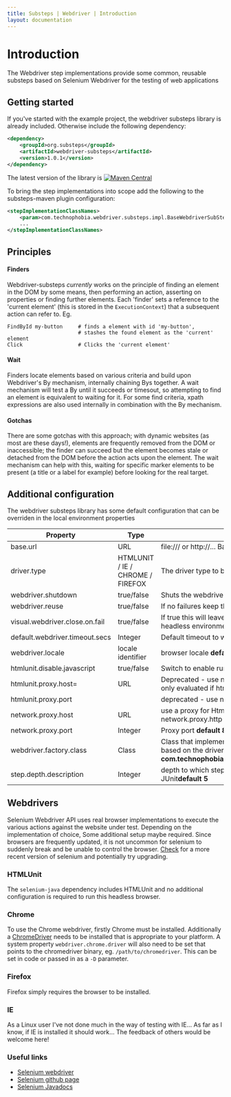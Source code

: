 ```yaml
---
title: Substeps | Webdriver | Introduction
layout: documentation
---
```


Introduction
============

The Webdriver step implementations provide some common, reusable substeps based on Selenium Webdriver for the testing of web applications 

Getting started
---------------
If you've started with the example project, the webdriver substeps library is already included.  Otherwise include the following dependency:

``` xml
<dependency>
    <groupId>org.substeps</groupId>
    <artifactId>webdriver-substeps</artifactId>
    <version>1.0.1</version>
</dependency>
```

The latest version of the library is [![Maven Central](https://img.shields.io/maven-central/v/org.substeps/webdriver-substeps.png?label=webdriver-substeps)](https://maven-badges.herokuapp.com/maven-central/org.substeps/webdriver-substeps) 

To bring the step implementations into scope add the following to the substeps-maven plugin configuration:

``` xml
<stepImplementationClassNames>
    <param>com.technophobia.webdriver.substeps.impl.BaseWebdriverSubStepImplementations</param>
    ...
</stepImplementationClassNames>
```

Principles
----------

#### Finders

Webdriver-substeps *currently* works on the principle of finding an element in the DOM by some means, then performing an action, asserting on properties or finding further elements.  Each 'finder' sets a reference to the 'current element' (this is stored in the `ExecutionContext`) that a subsequent action can refer to.  Eg.

``` 
FindById my-button     # finds a element with id 'my-button', 
                       # stashes the found element as the 'current' element
Click                  # Clicks the 'current element'
```

#### Wait

Finders locate elements based on various criteria and build upon Webdriver's By mechanism, internally chaining Bys together.  A wait mechanism will test a By until it succeeds or timesout, so attempting to find an element is equivalent to waiting for it.  For some find criteria, xpath expressions are also used internally in combination with the By mechanism.  

#### Gotchas

There are some gotchas with this approach; with dynamic websites (as most are these days!), elements are frequently removed from the DOM or inaccessible; the finder can succeed but the element becomes stale or detached from the DOM before the action acts upon the element.  The wait mechanism can help with this, waiting for specific marker elements to be present (a title or a label for example) before looking for the real target.



Additional configuration
------------------------
The webdriver substeps library has some default configuration that can be overriden in the local environment properties


<table class="table">
<thead>
    <tr><th>Property</th> <th>Type</th> <th>Description</th></tr>
</thead>
<tbody>
    <tr><td>base.url</td><td>URL</td><td>file:/// or http://...  Base url to which NavigateTo instructions are appended</td></tr>
    <tr><td>driver.type</td><td>HTMLUNIT / IE / CHROME /  FIREFOX</td><td>The driver type to be used as a key to the webdriver factory</td></tr>
    <tr><td>webdriver.shutdown</td><td>true/false</td><td>Shuts the webdriver down after each scenario <strong>default true</strong></td></tr>
    <tr><td>webdriver.reuse</td><td>true/false</td><td>If no failures keep the webdriver instance open <strong>default false</strong></td></tr>
    <tr><td>visual.webdriver.close.on.fail</td><td>true/false</td><td>If true this will leave the browser open, useful for debug tests.  Don't use in headless environments. <strong>default true</strong></td></tr>
    <tr><td>default.webdriver.timeout.secs</td><td>Integer</td><td>Default timeout to wait for elements and conditions <strong>default 10</strong></td></tr>
    <tr><td>webdriver.locale</td><td>locale identifier</td><td>browser locale <strong>default en-gb</strong></td></tr>
    <tr><td>htmlunit.disable.javascript</td><td>true/false</td><td>Switch to enable running HTML with js disabled <strong>default false</strong></td></tr>
    <tr><td>htmlunit.proxy.host=</td><td>URL</td><td>Deprecated - use network.proxy.http instead.  A proxy for Htmlunit. Will run only evaluated if htmlunit.proxy.host is set.</td></tr>
    <tr><td>htmlunit.proxy.port</td><td></td><td>deprecated - use network.proxy.http_port instead. default 8080</td></tr>
    <tr><td>network.proxy.host</td><td>URL</td><td>use a proxy for Htmlunit or Firefox. Will run only evaluated if network.proxy.http is set. </td></tr>
    <tr><td>network.proxy.port</td><td>Integer</td><td>Proxy port <strong>default 8080</strong></td></tr>
    <tr><td>webdriver.factory.class</td><td>Class</td><td>Class that implements WebDriverFactory and creates webdriver instances based on the driver.type key above <strong>default com.technophobia.webdriver.substeps.runner.DefaultWebDriverFactory</strong></td></tr>
    <tr><td>step.depth.description</td><td>Integer</td><td>depth to which step descriptions are created when running with JUnit<strong>default 5</strong></td></tr>

</tbody>
</table>





Webdrivers
----------
Selenium Webdriver API uses real browser implementations to execute the various actions against the website under test.  Depending on the implementation of choice, Some additional setup maybe required.  Since browsers are frequently updated, it is not uncommon for selenium to suddenly break and be unable to control the browser.  [Check](http://search.maven.org/#search|gav|1|g%3A%22org.seleniumhq.selenium%22%20AND%20a%3A%22selenium-java%22) for a more recent version of selenium and potentially try upgrading.

### HTMLUnit
The `selenium-java` dependency includes HTMLUnit and no additional configuration is required to run this headless browser.

### Chrome
To use the Chrome webdriver, firstly Chrome must be installed.  Additionally a [ChromeDriver](https://sites.google.com/a/chromium.org/chromedriver/downloads) needs to be installed that is appropriate to your platform.  A system property `webdriver.chrome.driver` will also need to be set that points to the chromedriver binary, eg. `/path/to/chromedriver`.  This can be set in code or passed in as a `-D` parameter.

### Firefox
Firefox simply requires the browser to be installed.

### IE
As a Linux user I've not done much in the way of testing with IE...  As far as I know, if IE is installed it should work...  The feedback of others would be welcome here!



### Useful links
* [Selenium webdriver](http://www.seleniumhq.org/docs/03_webdriver.jsp)
* [Selenium github page](https://github.com/seleniumhq/selenium)
* [Selenium Javadocs](http://seleniumhq.github.io/selenium/docs/api/java/index.html)